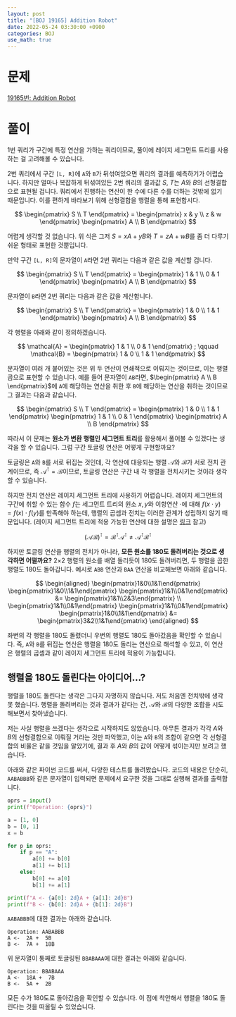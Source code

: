 ```yaml
---
layout: post
title: "[BOJ 19165] Addition Robot"
date: 2022-05-24 03:30:00 +0900
categories: BOJ
use_math: true
---
```


# 문제

[19165번: Addition Robot](https://www.acmicpc.net/problem/19165)

# 풀이

1번 쿼리가 구간에 특정 연산을 가하는 쿼리이므로, 풀이에 레이지 세그먼트 트리를 사용하는 걸 고려해볼 수 있습니다.

2번 쿼리에서 구간 `[L, R]`에 `A`와 `B`가 뒤섞여있으면 쿼리의 결과를 예측하기가 어렵습니다. 하지만 얼마나 복잡하게 뒤섞여있든 2번 쿼리의 결과값 $S$, $T$는 $A$와 $B$의 선형결합으로 표현될 겁니다. 쿼리에서 진행하는 연산이 한 수에 다른 수를 더하는 것밖에 없기 때문입니다. 이를 편하게 바라보기 위해 선형결합을 행렬을 통해 표현합시다.

$$ \begin{pmatrix} S \\ T \end{pmatrix} = \begin{pmatrix} x & y \\ z & w \end{pmatrix} \begin{pmatrix} A \\ B \end{pmatrix} $$

어렵게 생각할 것 없습니다. 위 식은 그저 $S = xA+yB$와 $T = zA+wB$를 좀 더 다루기 쉬운 형태로 표현한 것뿐입니다.

만약 구간 `[L, R]`의 문자열이 `A`라면 2번 쿼리는 다음과 같은 값을 계산할 겁니다.

$$ \begin{pmatrix} S \\ T \end{pmatrix} = \begin{pmatrix} 1 & 1 \\ 0 & 1 \end{pmatrix} \begin{pmatrix} A \\ B \end{pmatrix} $$

문자열이 `B`라면 2번 쿼리는 다음과 같은 값을 계산합니다.

$$ \begin{pmatrix} S \\ T \end{pmatrix} = \begin{pmatrix} 1 & 0 \\ 1 & 1 \end{pmatrix} \begin{pmatrix} A \\ B \end{pmatrix} $$

각 행렬을 아래와 같이 정의하겠습니다.

$$ \mathcal{A} = \begin{pmatrix} 1 & 1 \\ 0 & 1 \end{pmatrix} ; \qquad \mathcal{B} = \begin{pmatrix} 1 & 0 \\ 1 & 1 \end{pmatrix} $$

문자열이 여러 개 붙어있는 것은 위 두 연산이 연쇄적으로 이뤄지는 것이므로, 이는 행렬곱으로 표현할 수 있습니다. 예를 들어 문자열이 `AB`라면, $\begin{pmatrix} A \\ B \end{pmatrix}$에 `A`에 해당하는 연산을 취한 후 `B`에 해당하는 연산을 취하는 것이므로 그 결과는 다음과 같습니다.

$$ \begin{pmatrix} S \\ T \end{pmatrix} = \begin{pmatrix} 1 & 0 \\ 1 & 1 \end{pmatrix} \begin{pmatrix} 1 & 1 \\ 0 & 1 \end{pmatrix} \begin{pmatrix} A \\ B \end{pmatrix} $$

따라서 이 문제는 **원소가 변환 행렬인 세그먼트 트리**를 활용해서 풀어볼 수 있겠다는 생각을 할 수 있습니다. 그럼 구간 토글링 연산은 어떻게 구현할까요?

토글링은 `A`와 `B`를 서로 뒤집는 것인데, 각 연산에 대응되는 행렬 $\mathcal{A}$와 $\mathcal{B}$가 서로 전치 관계이므로, 즉 $\mathcal{A}^\intercal = \mathcal{B}$이므로, 토글링 연산은 구간 내 각 행렬을 전치시키는 것이라 생각할 수 있습니다.

하지만 전치 연산은 레이지 세그먼트 트리에 사용하기 어렵습니다. 레이지 세그먼트의 구간에 취할 수 있는 함수 $f$는 세그먼트 트리의 원소 $x, y$와 이항연산 $\cdot$에 대해 $f(x \cdot y) = f(x) \cdot f(y)$를 만족해야 하는데, 행렬의 곱셈과 전치는 이러한 관계가 성립하지 않기 때문입니다. (레이지 세그먼트 트리에 적용 가능한 연산에 대한 설명은 [링크](https://atcoder.github.io/ac-library/production/document_en/lazysegtree.html) 참고)

$$ \left( \mathcal{A} \mathcal{B} \right) ^ \intercal = \mathcal{B}^\intercal \mathcal{A}^\intercal \neq \mathcal{A}^\intercal \mathcal{B}^\intercal $$

하지만 토글링 연산을 행렬의 전치가 아니라, **모든 원소를 180도 돌려버리는 것으로 생각하면 어떨까요?** 2×2 행렬의 원소를 배열 돌리듯이 180도 돌려버리면, 두 행렬을 곱한 행렬도 180도 돌아갑니다. 예시로 `ABB` 연산과 `BAA` 연산을 비교해보면 아래와 같습니다.

$$
\begin{aligned}
\begin{pmatrix}1&0\\1&1\end{pmatrix} \begin{pmatrix}1&0\\1&1\end{pmatrix} \begin{pmatrix}1&1\\0&1\end{pmatrix} &= \begin{pmatrix}1&1\\2&3\end{pmatrix} \\
\begin{pmatrix}1&1\\0&1\end{pmatrix} \begin{pmatrix}1&1\\0&1\end{pmatrix} \begin{pmatrix}1&0\\1&1\end{pmatrix} &= \begin{pmatrix}3&2\\1&1\end{pmatrix}
\end{aligned}
$$

좌변의 각 행렬을 180도 돌렸더니 우변의 행렬도 180도 돌아갔음을 확인할 수 있습니다. 즉, `A`와 `B`를 뒤집는 연산은 행렬을 180도 돌리는 연산으로 해석할 수 있고, 이 연산은 행렬의 곱셈과 같이 레이지 세그먼트 트리에 적용이 가능합니다.

## 행렬을 180도 돌린다는 아이디어...?

행렬을 180도 돌린다는 생각은 그다지 자명하지 않습니다. 저도 처음엔 전치밖에 생각 못 했습니다. 행렬을 돌려버리는 것과 결과가 같다는 건, $\mathcal{A}$와 $\mathcal{B}$의 다양한 조합을 시도해보면서 찾아냈습니다.

저는 사실 행렬을 쓰겠다는 생각으로 시작하지도 않았습니다. 아무튼 결과가 각각 $A$와 $B$의 선형결합으로 이뤄질 거라는 것만 파악했고, 이는 `A`와 `B`의 조합이 같으면 각 선형결합의 비율은 같을 것임을 알았기에, 결과 후 $A$와 $B$의 값이 어떻게 섞이는지만 보려고 했습니다.

아래와 같은 파이썬 코드를 써서, 다양한 테스트를 돌려봤습니다. 코드의 내용은 단순히, `AABABBB`와 같은 문자열이 입력되면 문제에서 요구한 것을 그대로 실행해 결과를 출력합니다.

```python
oprs = input()
print(f"Operation: {oprs}")

a = [1, 0]
b = [0, 1]
x = b

for p in oprs:
    if p == "A":
        a[0] += b[0]
        a[1] += b[1]
    else:
        b[0] += a[0]
        b[1] += a[1]

print(f"A <- {a[0]: 2d}A + {a[1]: 2d}B")
print(f"B <- {b[0]: 2d}A + {b[1]: 2d}B")
```

`AABABBB`에 대한 결과는 아래와 같습니다.

```
Operation: AABABBB
A <-  2A +  5B
B <-  7A +  18B
```

위 문자열이 통째로 토글링된 `BBABAAA`에 대한 결과는 아래와 같습니다.

```
Operation: BBABAAA
A <-  18A +  7B
B <-  5A +  2B
```

모든 수가 180도로 돌아갔음을 확인할 수 있습니다. 이 점에 착안해서 행렬을 180도 돌린다는 것을 떠올릴 수 있었습니다.